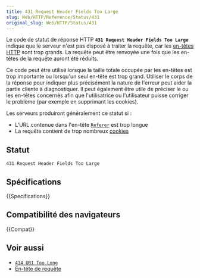 ```yaml
---
title: 431 Request Header Fields Too Large
slug: Web/HTTP/Reference/Status/431
original_slug: Web/HTTP/Status/431
---
```


Le code de statut de réponse HTTP **`431 Request Header Fields Too Large`** indique que le serveur n'est pas disposé à traiter la requête, car les [en-têtes HTTP](/fr/docs/Web/HTTP/Headers) sont trop grands. La requête peut être renvoyée une fois que les en-têtes de la requête auront été réduits.

Ce code peut être utilisé lorsque la taille totale occupée par les en-têtes est trop importante ou lorsqu'un seul en-tête est trop grand. Utiliser le corps de la réponse pour indiquer plus précisément la nature de l'erreur peut aider la partie cliente à diagnostiquer. Il peut également être utile de préciser le ou les en-têtes concernés afin que l'utilisatrice ou l'utilisateur puisse corriger le problème (par exemple en supprimant les cookies).

Les serveurs produiront généralement ce statut si&nbsp;:

- L'URL contenue dans l'en-tête [`Referer`](/fr/docs/Web/HTTP/Headers/Referer) est trop longue
- La requête contient de trop nombreux [cookies](/fr/docs/Web/HTTP/Cookies)

## Statut

```
431 Request Header Fields Too Large
```

## Spécifications

{{Specifications}}

## Compatibilité des navigateurs

{{Compat}}

## Voir aussi

- [`414 URI Too Long`](/fr/docs/Web/HTTP/Status/414)
- [En-tête de requête](/fr/docs/Glossary/Request_header)
